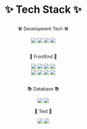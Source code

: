 
<div align="center">
  <b><font size="6">✨ Tech Stack ✨</font></b>
</div>

<br />

<div align="center">
  <p>🛠 Development Tech 🛠</p>
	<img src="https://img.shields.io/badge/HTML5-E34F26?style=flat&logo=HTML5&logoColor=white" />
	<img src="https://img.shields.io/badge/CSS3-1572B6?style=flat&logo=CSS3&logoColor=white" />
  <img src="https://img.shields.io/badge/JavaScript-F7DF1E?style=flat&logo=JavaScript&logoColor=white"/>
  <img src="https://img.shields.io/badge/TypeScript-3178C6?style=flat&logo=TypeScript&logoColor=white"/>
</div>

<br />

<div align="center">
  <p>🎨 FrontEnd 🎨</p>
	<img src="https://img.shields.io/badge/React-61DAFB?style=flat&logo=React&logoColor=white"/>
	<img src="https://img.shields.io/badge/Next.js-000000?style=flat&logo=Next.js&logoColor=white"/>
  <img src="https://img.shields.io/badge/Redux-764ABC?style=flat&logo=Redux&logoColor=white"/>
  <img src="https://img.shields.io/badge/styled components-DB7093?style=flat&logo=styled-components&logoColor=white"/>
</div>
<div align="center">
  <img src="https://img.shields.io/badge/React Query-FF4154?style=flat&logo=React Query&logoColor=white"/>
	<img src="https://img.shields.io/badge/Recoil-31A8FF?style=flat&logo=&logoColor=white"/>
  <img src="https://img.shields.io/badge/SWR-FFFFFF?style=flat&logo=&logoColor=white"/>
  <img src="https://img.shields.io/badge/Tailwind CSS-06B6D4?style=flat&logo=Tailwind CSS&logoColor=white"/>
</div>

<br />

<div align="center">
  <p>📚 Database 📚</p>
	<img src="https://img.shields.io/badge/MongoDB-47A248?style=flat&logo=MongoDB&logoColor=white"/>
	<img src="https://img.shields.io/badge/Sanity-FF6550?style=flat&logo=&logoColor=white"/>
</div>

<div align="center">
  <p>🚧 Test 🚧</p>
	<img src="https://img.shields.io/badge/RTL-E9113B?style=flat&logo=RTL&logoColor=white"/>
	<img src="https://img.shields.io/badge/Jest-C21325?style=flat&logo=Jest&logoColor=white"/>
</div>
